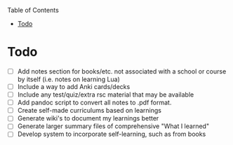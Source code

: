<!-- START doctoc generated TOC please keep comment here to allow auto update -->
<!-- DON'T EDIT THIS SECTION, INSTEAD RE-RUN doctoc TO UPDATE -->
Table of Contents

- [Todo](#todo)

<!-- END doctoc generated TOC please keep comment here to allow auto update -->

# Todo

* [ ] Add notes section for books/etc. not associated with a school or course
      by itself (i.e. notes on learning Lua)
* [ ] Include a way to add Anki cards/decks
* [ ] Include any test/quiz/extra rsc material that may be available
* [ ] Add pandoc script to convert all notes to .pdf format.
* [ ] Create self-made curriculums based on learnings
* [ ] Generate wiki's to document my learnings better
* [ ] Generate larger summary files of comprehensive "What I learned"
* [ ] Develop system to incorporate self-learning, such as from books
